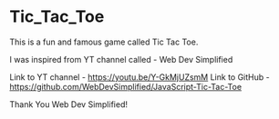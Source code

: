 # Tic_Tac_Toe

This is a fun and famous game called Tic Tac Toe.

I was inspired from YT channel called - Web Dev Simplified

Link to YT channel - https://youtu.be/Y-GkMjUZsmM
Link to GitHub - https://github.com/WebDevSimplified/JavaScript-Tic-Tac-Toe

Thank You Web Dev Simplified!
